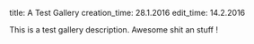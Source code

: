 title: A Test Gallery
creation_time:  28.1.2016
edit_time:      14.2.2016



This is a test gallery description.
Awesome shit an stuff !
